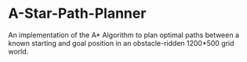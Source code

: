 # A-Star-Path-Planner
An implementation of the A* Algorithm to plan optimal paths between a known starting and goal position in an obstacle-ridden 1200*500 grid world.
